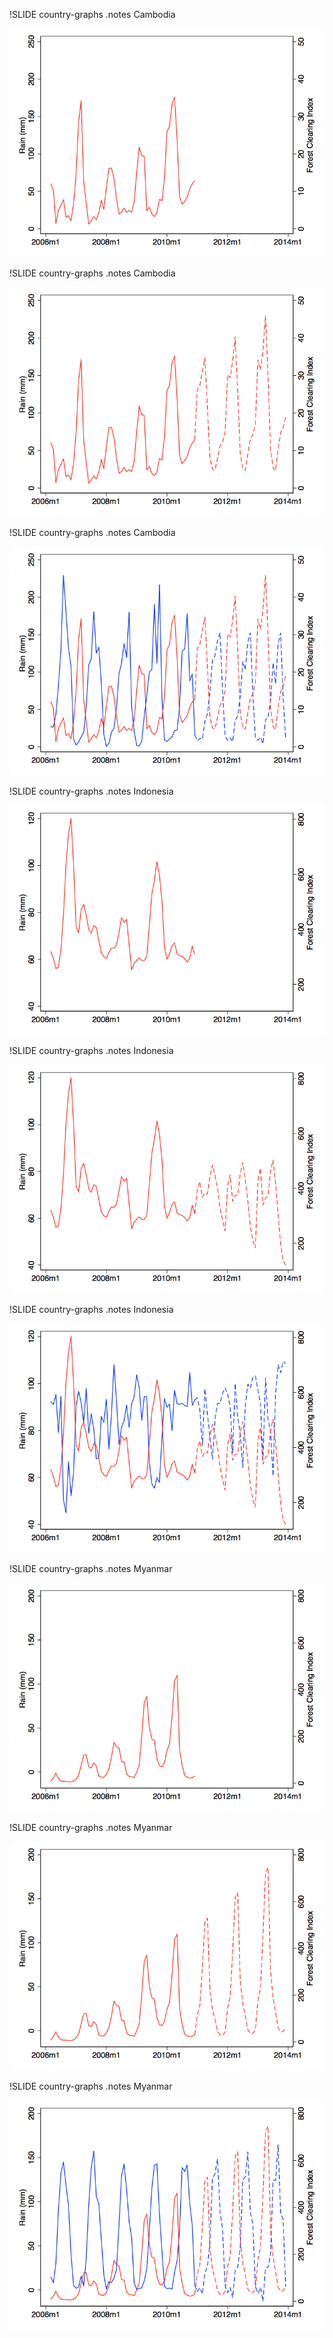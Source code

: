 !SLIDE country-graphs
.notes Cambodia

![Cambodia](Cambodia_1.png)

!SLIDE country-graphs
.notes Cambodia

![Cambodia](Cambodia_2.png)

!SLIDE country-graphs
.notes Cambodia

![Cambodia](Cambodia_3.png)

!SLIDE country-graphs
.notes Indonesia

![Indonesia](Indonesia_1.png)

!SLIDE country-graphs
.notes Indonesia

![Indonesia](Indonesia_2.png)

!SLIDE country-graphs
.notes Indonesia

![Indonesia](Indonesia_3.png)

!SLIDE country-graphs
.notes Myanmar

![Myanmar](Myanmar_1.png)

!SLIDE country-graphs
.notes Myanmar

![Myanmar](Myanmar_2.png)

!SLIDE country-graphs
.notes Myanmar

![Myanmar](Myanmar_3.png)

